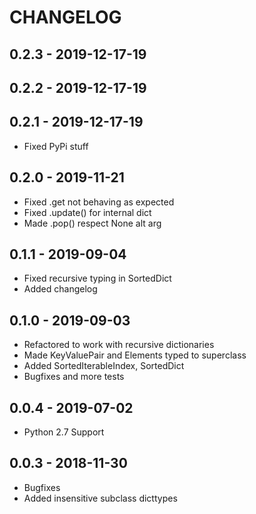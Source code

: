 # CHANGELOG

## 0.2.3 - 2019-12-17-19
## 0.2.2 - 2019-12-17-19
## 0.2.1 - 2019-12-17-19
* Fixed PyPi stuff

## 0.2.0 - 2019-11-21
* Fixed .get not behaving as expected
* Fixed .update() for internal dict
* Made .pop() respect None alt arg

## 0.1.1 - 2019-09-04

* Fixed recursive typing in SortedDict
* Added changelog

## 0.1.0 - 2019-09-03

* Refactored to work with recursive dictionaries
* Made KeyValuePair and Elements typed to superclass
* Added SortedIterableIndex, SortedDict
* Bugfixes and more tests

## 0.0.4 - 2019-07-02

* Python 2.7 Support

## 0.0.3 - 2018-11-30

* Bugfixes
* Added insensitive subclass dicttypes
